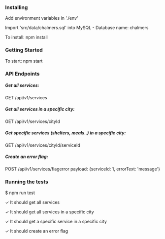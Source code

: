 ### Installing
Add environment variables in './env'

Import 'src/data/chalmers.sql' into MySQL - Database name: chalmers

To install: npm install

### Getting Started
To start: npm start

### API Endpoints

##### Get all services:
GET /api/v1/services

##### Get all services in a specific city:
GET /api/v1/services/cityId

##### Get specific services (shelters, meals..) in a specific city:
GET /api/v1/services/cityId/serviceId

##### Create an error flag:
POST /api/v1/services/flagerror
payload: {serviceId: 1, errorText: 'message'}

### Running the tests

$ npm run test

✓ It should get all services

✓ It should get all services in a specific city

✓ It should get a specific service in a specific city

✓ It should create an error flag